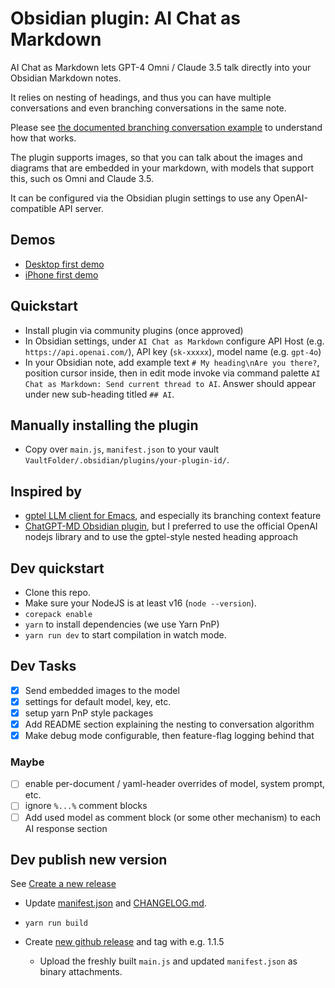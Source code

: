 # Obsidian plugin: AI Chat as Markdown

AI Chat as Markdown lets GPT-4 Omni / Claude 3.5 talk directly into your Obsidian Markdown notes.

It relies on nesting of headings, and thus you can have multiple conversations and even branching conversations in the same note.

Please see [the documented branching conversation example](https://github.com/cpbotha/obsidian-ai-chat-as-md/blob/master/docs/example_nesting.md) to understand how that works.

The plugin supports images, so that you can talk about the images and diagrams that are embedded in your markdown, with models that support this, such os Omni and Claude 3.5.

It can be configured via the Obsidian plugin settings to use any OpenAI-compatible API server.

## Demos

- [Desktop first demo](https://youtu.be/_079Pi6UvgM?si=AJlnYs55XfYc4E5T)
- [iPhone first demo](https://youtu.be/ZkXqeaQJAFw?si=Bbj_Wnf8F_Sy714O)

## Quickstart

- Install plugin via community plugins (once approved)
- In Obsidian settings, under `AI Chat as Markdown` configure API Host (e.g. `https://api.openai.com/`), API key (`sk-xxxxx`), model name (e.g. `gpt-4o`)
- In your Obsidian note, add example text `# My heading\nAre you there?`, position cursor inside, then in edit mode invoke via command palette `AI Chat as Markdown: Send current thread to AI`. Answer should appear under new sub-heading titled `## AI`.

## Manually installing the plugin

- Copy over `main.js`, `manifest.json` to your vault `VaultFolder/.obsidian/plugins/your-plugin-id/`.

## Inspired by

- [gptel LLM client for Emacs](https://github.com/karthink/gptel), and especially its branching context feature
- [ChatGPT-MD Obsidian plugin](https://github.com/bramses/chatgpt-md), but I preferred to use the official OpenAI nodejs library and to use the gptel-style nested heading approach

## Dev quickstart

- Clone this repo.
- Make sure your NodeJS is at least v16 (`node --version`).
- `corepack enable`
- `yarn` to install dependencies (we use Yarn PnP)
- `yarn run dev` to start compilation in watch mode.

## Dev Tasks

- [X] Send embedded images to the model
- [X] settings for default model, key, etc.
- [X] setup yarn PnP style packages
- [X] Add README section explaining the nesting to conversation algorithm
- [X] Make debug mode configurable, then feature-flag logging behind that

### Maybe

- [ ] enable per-document / yaml-header overrides of model, system prompt, etc.
- [ ] ignore `%...%` comment blocks
- [ ] Add used model as comment block (or some other mechanism) to each AI response section

## Dev publish new version

See [Create a new release](https://docs.obsidian.md/Plugins/Releasing/Submit+your+plugin#Step+2+Create+a+release)

- Update [manifest.json](./manifest.json) and [CHANGELOG.md](./manifest.json).
- `yarn run build`

- Create [new github release](https://github.com/cpbotha/obsidian-ai-chat-as-md/releases) and tag with e.g. 1.1.5
  - Upload the freshly built `main.js` and updated `manifest.json` as binary attachments.
